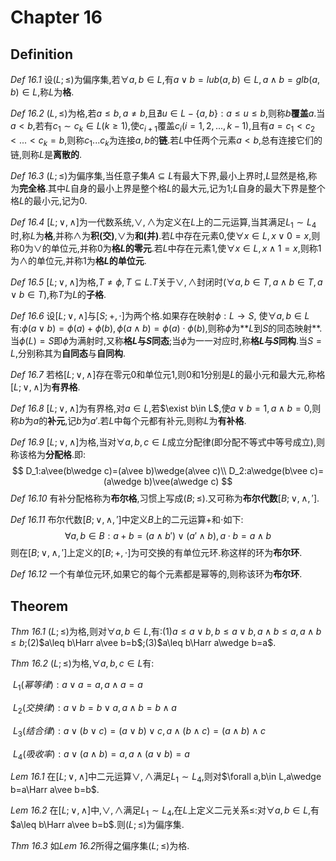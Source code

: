 # Chapter 16

## Definition

*Def 16.1* 设$(L;\leq)$为偏序集,若$\forall a,b\in L$,有$a\vee b=lub(a,b)\in L,a\wedge b=glb(a,b)\in L$,称$L$为**格**.

*Def 16.2* $(L,\leq)$为格,若$a\leq b,a\neq b,$且$\nexists u\in L-\{a,b\}:a\leq u\leq b$,则称$b$**覆盖**$a$.当$a<b$,若有$c_1\sim c_k\in L(k\geq 1)$,使$c_{i+1}$覆盖$c_i(i=1,2,...,k-1)$,且有$a=c_1<c_2<...<c_k=b$,则称$c_1...c_k$为连接$a,b$的**链**.若$L$中任两个元素$a<b$,总有连接它们的链,则称$L$是**离散的**.

*Def 16.3* $(L;\leq)$为偏序集,当任意子集$A\subseteq L$有最大下界,最小上界时,$L$显然是格,称为**完全格**.其中$L$自身的最小上界是整个格$L$的最大元,记为$1$;$L$自身的最大下界是整个格$L$的最小元,记为$0$.

*Def 16.4* $[L;\vee,\wedge]$为一代数系统,$\vee,\wedge$为定义在$L$上的二元运算,当其满足$L_1\sim L_4$时,称$L$为**格**,并称$\wedge$为**积(交)**,$\vee$为**和(并)**.若$L$中存在元素$0$,使$\forall x\in L,x\vee 0=x$,则称$0$为$\vee$的单位元,并称$0$为**格$L$的零元**.若$L$中存在元素$1$,使$\forall x\in L,x\wedge1=x$,则称$1$为$\wedge$的单位元,并称$1$为**格$L$的单位元**.

*Def 16.5* $[L;\vee,\wedge]$为格,$T\neq \phi,T\subseteq L$.$T$关于$\vee,\wedge$封闭时($\forall a,b\in T,a\wedge b\in T,a\vee b\in T$),称$T$为$L$的**子格**.

*Def 16.6* 设$[L;\vee,\wedge]$与$[S;+,\cdot]$为两个格.如果存在映射$\phi:L\rightarrow S$, 使$\forall a,b\in L$有:$\phi(a\vee b)=\phi(a)+\phi(b),\phi(a\wedge b)=\phi(a)\cdot \phi(b)$,则称$\phi$为**$L$到$S$的同态映射**.当$\phi(L)=S$即$\phi$为满射时,又称**格$L$与$S$同态**;当$\phi$为一一对应时,称**格$L$与$S$同构**.当$S=L$,分别称其为**自同态**与**自同构**.

*Def 16.7* 若格$[L;\vee,\wedge]$存在零元$0$和单位元$1$,则$0$和$1$分别是$L$的最小元和最大元,称格$[L;\vee,\wedge]$为**有界格**.

*Def 16.8* $[L;\vee,\wedge]$为有界格,对$a\in L$,若$\exist b\in L$,使$a\vee b=1,a\wedge b=0$,则称$b$为$a$的**补元**,记$b$为$a'$.若$L$中每个元都有补元,则称$L$为**有补格**.

*Def 16.9* $[L;\vee,\wedge]$为格,当对$\forall a,b,c\in L$成立分配律(即分配不等式中等号成立),则称该格为**分配格**.即:
$$
D_1:a\vee(b\wedge c)=(a\vee b)\wedge(a\vee c)\\
D_2:a\wedge(b\vee c)=(a\wedge b)\vee(a\wedge c)
$$
*Def 16.10* 有补分配格称为**布尔格**,习惯上写成$(B;\leq)$.又可称为**布尔代数**$[B;\vee,\wedge,']$.

*Def 16.11* 布尔代数$[B;\vee,\wedge,']$中定义$B$上的二元运算$+$和$\cdot$如下:
$$
\forall a,b\in B:a+b=(a\wedge b')\vee(a'\wedge b),a\cdot b=a\wedge b
$$
则在$[B;\vee,\wedge,']$上定义的$[B;+,\cdot]$为可交换的有单位元环.称这样的环为**布尔环**.

*Def 16.12* 一个有单位元环,如果它的每个元素都是幂等的,则称该环为**布尔环**.



## Theorem

*Thm 16.1* $(L;\leq)$为格,则对$\forall a,b\in L$,有:(1)$a\leq a\vee b,b\leq a\vee b,a\wedge b\leq a,a\wedge b\leq b$;(2)$a\leq b\Harr a\vee b=b$;(3)$a\leq b\Harr a\wedge b=a$.

*Thm 16.2* $(L;\leq)$为格,$\forall a,b,c\in L$有:

​	$L_1(幂等律):a\vee a=a,a\wedge a=a$

​	$L_2(交换律):a\vee b=b\vee a,a\wedge b=b\wedge a$

​	$L_3(结合律):a\vee(b\vee c)=(a\vee b)\vee c,a\wedge(b\wedge c)=(a\wedge b)\wedge c$

​	$L_4(吸收率):a\vee(a\wedge b)=a,a\wedge(a\vee b)=a$

*Lem 16.1* 在$[L;\vee,\wedge]$中二元运算$\vee,\wedge$满足$L_1\sim L_4$,则对$\forall a,b\in L,a\wedge b=a\Harr a\vee b=b$.

*Lem 16.2* 在$[L;\vee,\wedge]$中,$\vee,\wedge$满足$L_1\sim L_4$,在$L$上定义二元关系$\leq$:对$\forall a,b\in L$,有$a\leq b\Harr a\vee b=b$.则$(L;\leq)$为偏序集.

*Thm 16.3* 如*Lem 16.2*所得之偏序集$(L;\leq)$为格.



